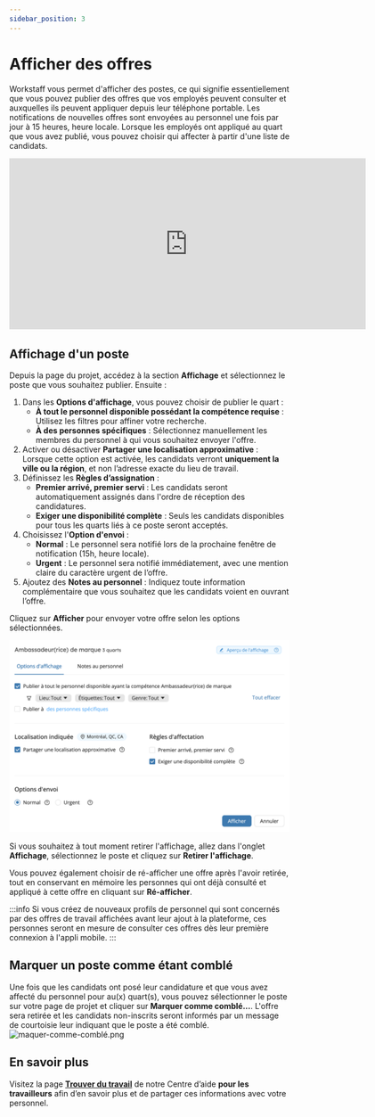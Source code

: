 ```yaml
---
sidebar_position: 3
---
```


# Afficher des offres 
Workstaff vous permet d'afficher des postes, ce qui signifie essentiellement que vous pouvez publier des offres que vos employés peuvent consulter et auxquelles ils peuvent appliquer depuis leur téléphone portable. Les notifications de nouvelles offres sont envoyées au personnel une fois par jour à 15 heures, heure locale. Lorsque les employés ont appliqué au quart que vous avez publié, vous pouvez choisir qui affecter à partir d'une liste de candidats.

<iframe width="640" height="307" src="https://www.loom.com/embed/bafe986b976c41b9babb04a8b0664aeb" frameborder="0" webkitallowfullscreen mozallowfullscreen allowfullscreen></iframe>

## Affichage d'un poste
Depuis la page du projet, accédez à la section **Affichage** et sélectionnez le poste que vous souhaitez publier. Ensuite :

1. Dans les **Options d'affichage**, vous pouvez choisir de publier le quart :
   - **À tout le personnel disponible possédant la compétence requise** : Utilisez les filtres pour affiner votre recherche.
   - **À des personnes spécifiques** : Sélectionnez manuellement les membres du personnel à qui vous souhaitez envoyer l'offre.
2. Activer ou désactiver **Partager une localisation approximative** : Lorsque cette option est activée, les candidats verront **uniquement la ville ou la région**, et non l’adresse exacte du lieu de travail.
3. Définissez les **Règles d’assignation** :
   - **Premier arrivé, premier servi** : Les candidats seront automatiquement assignés dans l'ordre de réception des candidatures.
   - **Exiger une disponibilité complète** : Seuls les candidats disponibles pour tous les quarts liés à ce poste seront acceptés.
4. Choisissez l'**Option d'envoi** :
   - **Normal** : Le personnel sera notifié lors de la prochaine fenêtre de notification (15h, heure locale).
   - **Urgent** : Le personnel sera notifié immédiatement, avec une mention claire du caractère urgent de l’offre.
5. Ajoutez des **Notes au personnel** : Indiquez toute information complémentaire que vous souhaitez que les candidats voient en ouvrant l’offre.

Cliquez sur **Afficher** pour envoyer votre offre selon les options sélectionnées.

![publication-fr.png](Images/publication-fr.png)

Si vous souhaitez à tout moment retirer l'affichage, allez dans l'onglet **Affichage**, sélectionnez le poste et cliquez sur **Retirer l'affichage**. 

Vous pouvez également choisir de ré-afficher une offre après l'avoir retirée, tout en conservant en mémoire les personnes qui ont déjà consulté et appliqué à cette offre en cliquant sur **Ré-afficher**.

:::info
Si vous créez de nouveaux profils de personnel qui sont concernés par des offres de travail affichées avant leur ajout à la plateforme, ces personnes seront en mesure de consulter ces offres dès leur première connexion à l'appli mobile.
::: 

## Marquer un poste comme étant comblé
Une fois que les candidats ont posé leur candidature et que vous avez affecté du personnel pour au(x) quart(s), vous pouvez sélectionner le poste sur votre page de projet et cliquer sur **Marquer comme comblé...**. L'offre sera retirée et les candidats non-inscrits seront informés par un message de courtoisie leur indiquant que le poste a été comblé.
![maquer-comme-comblé.png](Images/marquer-comme-comblé.png)

## En savoir plus
Visitez la page [**Trouver du travail**](../../workers/shifts/offers.md) de notre Centre d’aide **pour les travailleurs** afin d’en savoir plus et de partager ces informations avec votre personnel. 
